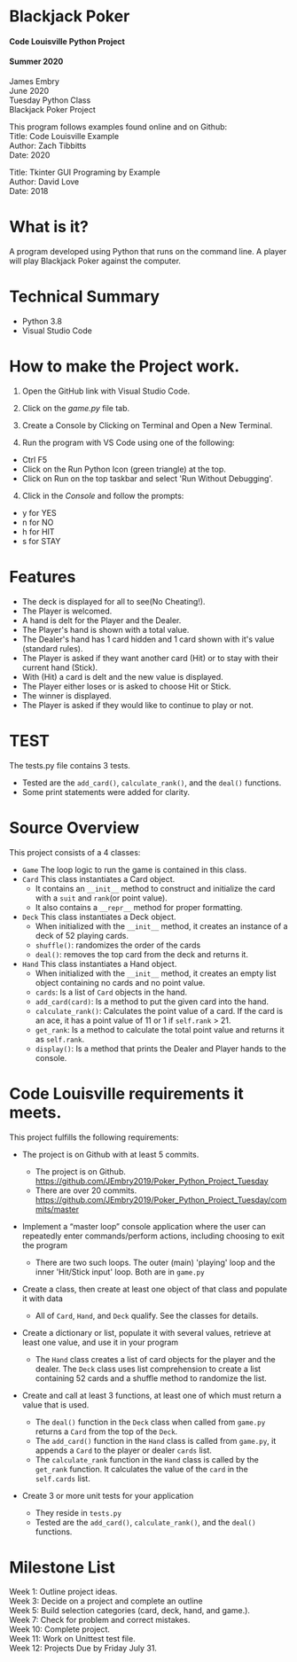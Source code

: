 # Blackjack Poker
#### Code Louisville Python Project
#### Summer 2020


James Embry<br>
June 2020<br>
Tuesday Python Class <br>
Blackjack Poker Project <br>

This program follows examples found online and on Github:<br>
Title: Code Louisville Example<br>
Author: Zach Tibbitts<br>
Date: 2020<br>

Title: Tkinter GUI Programing by Example<br>
Author: David Love<br>
Date: 2018 <br>

# What is it? <br>
A program developed using Python that runs on the command line.  A player will play Blackjack Poker against the computer. 

# Technical Summary
* Python 3.8
* Visual Studio Code


# How to make the Project work.<br>
1. Open the GitHub link with Visual Studio Code.

2. Click on the *game.py* file tab.
2. Create a Console by Clicking  on Terminal and Open a New Terminal.
3. Run the program with VS Code using one of the following:
  * Ctrl F5
  * Click on the Run Python Icon (green triangle) at the top.
  * Click on Run on the top taskbar and select 'Run Without Debugging'.
4. Click in the *Console* and follow the prompts:
  * y for YES
  * n for NO
  * h for HIT
  * s for STAY

# Features<br>
* The deck is displayed for all to see(No Cheating!).
* The Player is welcomed.
* A hand is delt for the Player and the Dealer.
* The Player's hand is shown with a total value.
* The Dealer's hand has 1 card hidden and 1 card shown with it's value (standard rules).
* The Player is asked if they want another card (Hit) or to stay with their current hand (Stick).
* With (Hit) a card is delt and the new value is displayed.
* The Player either loses or is asked to choose Hit or Stick.
* The winner is displayed.
* The Player is asked if they would like to continue to play or not.

# TEST<br>
The tests.py file contains 3 tests.
* Tested are the `add_card()`, `calculate_rank()`, and the `deal()` functions.
* Some print statements were added for clarity.
 
# Source Overview

This project consists of a 4 classes:

* `Game` The loop logic to run the game is contained in this class.
* `Card` This class instantiates a Card object.
    * It contains an `__init__` method to construct and initialize the card with a `suit` and `rank`(or point value).
    * It also contains a  `__repr__` method for proper formatting.
* `Deck` This class instantiates a Deck object.
    * When initialized with the `__init__` method, it creates an instance of a deck of 52 playing cards.
    * `shuffle()`: randomizes the order of the cards
    * `deal()`: removes the top card from the deck and returns it.
* `Hand` This class instantiates a Hand object.
    * When initialized with the `__init__` method, it creates an empty list object containing no cards and no point value.
    * `cards`: Is a list of `Card` objects in the hand.
    * `add_card(card)`: Is a method to put the given card into the hand.
    * `calculate_rank()`: Calculates the point value of a card. If the card is an ace, it has a point value of 11 or 1 if `self.rank` > 21.
    * `get_rank`: Is a method to calculate the total point value and returns it as `self.rank`.
    * `display()`: Is a method that prints the Dealer and Player hands to the console.

 


# Code Louisville requirements it meets.

This project fulfills the following requirements:

* The project is on Github with at least 5 commits.
    * The project is on Github. https://github.com/JEmbry2019/Poker_Python_Project_Tuesday
    * There are over 20 commits. https://github.com/JEmbry2019/Poker_Python_Project_Tuesday/commits/master

* Implement a “master loop” console application where the user can repeatedly enter commands/perform actions, including choosing to exit the program
    * There are two such loops. The outer (main) 'playing' loop and the inner 'Hit/Stick input' loop. Both are in `game.py`

* Create a class, then create at least one object of that class and populate it with data
    * All of `Card`, `Hand`, and `Deck` qualify.  See the classes for details.

* Create a dictionary or list, populate it with several values, retrieve at least one value, and use it in your program
    * The `Hand` class creates a list of card objects for the player and the dealer.  The `Deck` class uses  list comprehension to create a list containing 52 cards and a shuffle method to randomize the list.

* Create and call at least 3 functions, at least one of which must return a value that is used.
    * The `deal()` function in the `Deck` class when called from `game.py` returns a `Card` from the top of the `Deck`.
    * The `add_card()` function in the `Hand` class is called from `game.py`, it appends a `Card` to the player or dealer `cards` list.
    * The `calculate_rank` function in the `Hand` class is called by the `get_rank` function. It calculates the value of the `card` in the `self.cards` list.
     
* Create 3 or more unit tests for your application
    * They reside in `tests.py`
    * Tested are the `add_card()`, `calculate_rank()`, and the `deal()` functions.

# Milestone List
Week 1: Outline project ideas. <br>
Week 3: Decide on a project and complete an outline <br>
Week 5: Build selection categories (card, deck, hand, and game.). <br>
Week 7: Check for problem and correct  mistakes. <br>
Week 10: Complete project. <br>
Week 11: Work on Unittest test file.<br>
Week 12: Projects Due by Friday July 31.<br>




 

